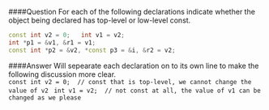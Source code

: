 ####Question
For each of the following declarations indicate whether the object being declared has top-level or low-level const.
```cpp
const int v2 = 0;   int v1 = v2;
int *p1 = &v1, &r1 = v1;
const int *p2 = &v2, *const p3 = &i, &r2 = v2;
```
####Answer
Will sepearate each declaration on to its own line to make the following discussion more clear.  
`const int v2 = 0;  // const that is top-level, we cannot change the value of v2 ` 
`int v1 = v2;  // not const at all, the value of v1 can be changed as we please`  
